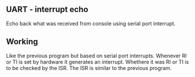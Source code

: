 ## UART - interrupt echo

Echo back what was received from console using serial port interrupt.

## Working

Like the previous program but based on serial port interrupts. Whenever RI or TI
is set by hardware it generates an interrupt. Whethere it was RI or TI is to be
checked by the ISR. The ISR is similar to the previous program.
